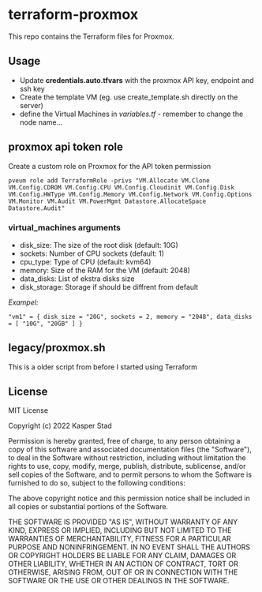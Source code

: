 # terraform-proxmox

This repo contains the Terraform files for Proxmox.

## Usage

* Update **credentials.auto.tfvars** with the proxmox API key, endpoint and ssh key
* Create the template VM (eg. use create_template.sh directly on the server)
* define the Virtual Machines in *variables.tf* - remember to change the node name...

## proxmox api token role

Create a custom role on Proxmox for the API token permission

```
pveum role add TerraformRole -privs "VM.Allocate VM.Clone VM.Config.CDROM VM.Config.CPU VM.Config.Cloudinit VM.Config.Disk VM.Config.HWType VM.Config.Memory VM.Config.Network VM.Config.Options VM.Monitor VM.Audit VM.PowerMgmt Datastore.AllocateSpace Datastore.Audit"
```

### virtual_machines arguments

* disk_size: The size of the root disk (default: 10G)
* sockets: Number of CPU sockets (default: 1)
* cpu_type: Type of CPU (default: kvm64)
* memory: Size of the RAM for the VM (default: 2048)
* data_disks: List of ekstra disks size
* disk_storage: Storage if should be diffrent from default

*Exampel:*

```
"vm1" = { disk_size = "20G", sockets = 2, memory = "2048", data_disks = [ "10G", "20GB" ] }
```

## legacy/proxmox.sh

This is a older script from before I started using Terraform

## License

MIT License

Copyright (c) 2022 Kasper Stad

Permission is hereby granted, free of charge, to any person obtaining a copy
of this software and associated documentation files (the "Software"), to deal
in the Software without restriction, including without limitation the rights
to use, copy, modify, merge, publish, distribute, sublicense, and/or sell
copies of the Software, and to permit persons to whom the Software is
furnished to do so, subject to the following conditions:

The above copyright notice and this permission notice shall be included in all
copies or substantial portions of the Software.

THE SOFTWARE IS PROVIDED "AS IS", WITHOUT WARRANTY OF ANY KIND, EXPRESS OR
IMPLIED, INCLUDING BUT NOT LIMITED TO THE WARRANTIES OF MERCHANTABILITY,
FITNESS FOR A PARTICULAR PURPOSE AND NONINFRINGEMENT. IN NO EVENT SHALL THE
AUTHORS OR COPYRIGHT HOLDERS BE LIABLE FOR ANY CLAIM, DAMAGES OR OTHER
LIABILITY, WHETHER IN AN ACTION OF CONTRACT, TORT OR OTHERWISE, ARISING FROM,
OUT OF OR IN CONNECTION WITH THE SOFTWARE OR THE USE OR OTHER DEALINGS IN THE
SOFTWARE.
